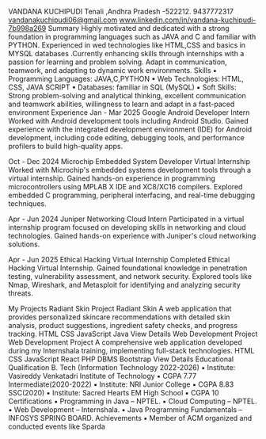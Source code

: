 VANDANA KUCHIPUDI 
Tenali ,Andhra Pradesh -522212. 
9437772317 
vandanakuchipudi06@gmail.com 
www.linkedin.com/in/vandana-kuchipudi-7b998a269 
Summary 
Highly motivated and dedicated with a strong foundation in programming languages such as JAVA and C and 
familiar with PYTHON. Experienced in wed technologies like HTML,CSS and basics in MYSQL databases 
.Currently enhancing skills through internships with a passion for learning and problem solving. Adapt in 
communication, teamwork, and adapting to dynamic work environments. 
Skills 
▪ Programming Languages: JAVA,C,PYTHON 
▪ Web Technologies: HTML, CSS, JAVA SCRIPT 
▪ Databases: familiar in SQL (MySQL) 
▪ Soft Skills: Strong problem-solving and analytical thinking, excellent communication 
and teamwork abilities, willingness to learn and adapt in a fast-paced environment 
Experience
Jan - Mar 2025
Google Android Developer Intern
Worked with Android development tools including Android Studio. Gained experience with the integrated development environment (IDE) for Android development, including code editing, debugging tools, and performance profilers to build high-quality apps.

Oct - Dec 2024
Microchip Embedded System Developer Virtual Internship
Worked with Microchip's embedded systems development tools through a virtual internship. Gained hands-on experience in programming microcontrollers using MPLAB X IDE and XC8/XC16 compilers. Explored embedded C programming, peripheral interfacing, and real-time debugging techniques.

Apr - Jun 2024
Juniper Networking Cloud Intern
Participated in a virtual internship program focused on developing skills in networking and cloud technologies. Gained hands-on experience with Juniper's cloud networking solutions.

Apr - Jun 2025
Ethical Hacking Virtual Internship
Completed Ethical Hacking Virtual Internship. Gained foundational knowledge in penetration testing, vulnerability assessment, and network security. Explored tools like Nmap, Wireshark, and Metasploit for identifying and analyzing security threats.

My Projects
Radiant Skin Project
Radiant Skin
A web application that provides personalized skincare recommendations with detailed skin analysis, product suggestions, ingredient safety checks, and progress tracking.
HTML CSS JavaScript Java
View Details
Web Development Project
Web Development Project
A comprehensive web application developed during my Internshala training, implementing full-stack technologies.
HTML CSS JavaScript React PHP DBMS Bootstrap
View Details
Educational Qualification 
B. Tech (Information Technology 2022-2026) 
▪ Institute: Vasireddy Venkatadri Institute of Technology 
▪ CGPA 7.77 
Intermediate(2020-2022) 
▪ Institute: NRI Junior College 
▪ CGPA 8.83 
SSC(2020) 
▪ Institute: Sacred Hearts EM High School 
▪ CGPA 10 
Certifications 
▪ Programming in Java – NPTEL. 
▪ Cloud Computing – NPTEL. 
▪ Web Development – Internshala. 
▪ Java Programming Fundamentals – INFOSYS SPRING BOARD. 
Achievements 
▪ Member of ACM organized and conducted events like Sparda
